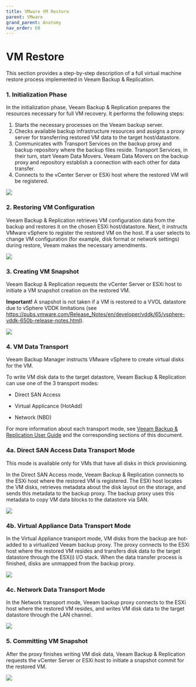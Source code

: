 ```yaml
---
title: VMware VM Restore
parent: VMware
grand_parent: Anatomy
nav_order: 60
---
```





# VM Restore

This section provides a step-by-step description of a full virtual machine restore process implemented in Veeam Backup & Replication.

### 1. Initialization Phase

In the initialization phase, Veeam Backup & Replication prepares the resources necessary for full VM recovery. It performs the following steps:

1. Starts the necessary processes on the Veeam backup server.
2. Checks available backup infrastructure resources and assigns a proxy server for transferring restored VM data to the target host/datastore.
3. Communicates with Transport Services on the backup proxy and backup repository where the backup files reside. Transport Services, in their turn, start Veeam Data Movers. Veeam Data Movers on the backup proxy and repository establish a connection with each other for data transfer.
4. Connects to the vCenter Server or ESXi host where the restored VM will be registered.

![](vm_restore_image57.png)

### 2. Restoring VM Configuration

Veeam Backup & Replication retrieves VM configuration data from the
backup and restores it on the chosen ESXi host/datastore. Next, it
instructs VMware vSphere to register the restored VM on the host. If a
user selects to change VM configuration (for example, disk format or
network settings) during restore, Veeam makes the necessary amendments.

![](vm_restore_image58.png)

### 3. Creating VM Snapshot

Veeam Backup & Replication requests the vCenter Server or ESXi host to
initiate a VM snapshot creation on the restored VM.

**Important!** A snapshot is not taken if a VM is restored to a VVOL
datastore due to vSphere VDDK limitations (see
<https://pubs.vmware.com/Release_Notes/en/developer/vddk/65/vsphere-vddk-650b-release-notes.html>).

![](vm_restore_image59.png)

### 4. VM Data Transport

Veeam Backup Manager instructs VMware vSphere to create virtual disks
for the VM.

To write VM disk data to the target datastore, Veeam Backup &
Replication can use one of the 3 transport modes:

-   Direct SAN Access

-   Virtual Applicance (HotAdd)

-   Network (NBD)

For more information about each transport mode, see [Veeam Backup &
Replication User
Guide](https://helpcenter.veeam.com/docs/backup/vsphere/transport_modes.html?ver=95)
and the corresponding sections of this document.

### 4a. Direct SAN Access Data Transport Mode

This mode is available only for VMs that have all disks in thick
provisioning.

In the Direct SAN Access mode, Veeam Backup & Replication connects to
the ESXi host where the restored VM is registered. The ESXi host locates
the VM disks, retrieves metadata about the disk layout on the storage,
and sends this metadata to the backup proxy. The backup proxy uses this
metadata to copy VM data blocks to the datastore via SAN.

![](vm_restore_image60.png)

### 4b. Virtual Appliance Data Transport Mode

In the Virtual Appliance transport mode, VM disks from the backup are
hot-added to a virtualized Veeam backup proxy. The proxy connects to the
ESXi host where the restored VM resides and transfers disk data to the
target datastore through the ESX(i) I/O stack. When the data transfer
process is finished, disks are unmapped from the backup proxy.

![](vm_restore_image61.png)

### 4c. Network Data Transport Mode

In the Network transport mode, Veeam backup proxy connects to the ESXi
host where the restored VM resides, and writes VM disk data to the
target datastore through the LAN channel.

![](vm_restore_image62.png)

### 5. Committing VM Snapshot

After the proxy finishes writing VM disk data, Veeam Backup &
Replication requests the vCenter Server or ESXi host to initiate a
snapshot commit for the restored VM.

![](vm_restore_image63.png)
